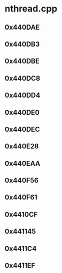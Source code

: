 # nthread.cpp

## 0x440DAE

## 0x440DB3

## 0x440DBE

## 0x440DC8

## 0x440DD4

## 0x440DE0

## 0x440DEC

## 0x440E28

## 0x440EAA

## 0x440F56

## 0x440F61

## 0x4410CF

## 0x441145

## 0x4411C4

## 0x4411EF
